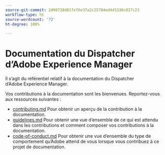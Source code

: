 ```yaml
---
source-git-commit: 2d90738d01fef6e37a2c25784ed4d1338c037c23
workflow-type: ht
source-wordcount: '72'
ht-degree: 100%

---
```

# Documentation du Dispatcher d’Adobe Experience Manager

Il s’agit du référentiel relatif à la documentation du Dispatcher d’Adobe Experience Manager.

Vos contributions à la documentation sont les bienvenues. Reportez-vous aux ressources suivantes :

* [contributing.md](contributing.md) Pour obtenir un aperçu de la contribution à la documentation.
* [guidelines.md](guidelines.md) Pour obtenir une vue d’ensemble de ce qui est attendu dans les contributions et comment composer vos contributions à la documentation.
* [code-of-conduct.md](code-of-conduct.md) Pour obtenir une vue d’ensemble du type de comportement qu’Adobe attend de vous lorsque vous contribuez à ce projet de documentation.

